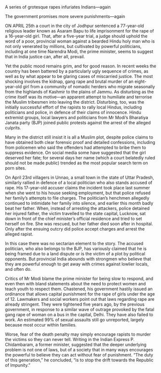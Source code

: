 A series of grotesque rapes infuriates Indians—again

The government promises more severe punishments—again

ON APRIL 25th a court in the city of Jodhpur sentenced a 77-year-old religious leader known as Asaram Bapu to life imprisonment for the rape of a 16-year-old girl. That, after a five-year trial, a judge should uphold the word of a poor, provincial woman against a bearded Hindu holy man who is not only venerated by millions, but cultivated by powerful politicians, including at one time Narendra Modi, the prime minister, seems to suggest that in India justice can, after all, prevail.

Yet the public mood remains grim, and for good reason. In recent weeks the country has been battered by a particularly ugly sequence of crimes, as well as by what appear to be glaring cases of miscarried justice. The most shocking involves the kidnap, gang rape and brutal murder of an eight-year-old girl from a community of nomadic herders who migrate seasonally from the highlands of Kashmir to the plains of Jammu. As disturbing as the crime itself was its motive—an apparent attempt to humiliate and terrorise the Muslim tribesmen into leaving the district. Disturbing, too, was the initially successful effort of the rapists to rally local Hindus, including politicians and police, in defence of their claims of innocence. Hindu extremist groups, local lawyers and politicians from Mr Modi’s Bharatiya Janata party (BJP) joined public protests against the arrest of the alleged culprits.

Many in the district still insist it is all a Muslim plot, despite police claims to have obtained both clear forensic proof and detailed confessions, including from policemen who said the offenders had attempted to bribe them to suppress evidence. On social media some have suggested that the girl deserved her fate; for several days her name (which a court belatedly ruled should not be made public) trended as the most popular search term on porn sites.

On April 23rd villagers in Unnao, a small town in the state of Uttar Pradesh, similarly rallied in defence of a local politician who also stands accused of rape. His 17-year-old accuser claims the incident took place last summer when she went to his house seeking employment, but that police refused her family’s attempts to file charges. The politician’s henchmen allegedly continued to intimidate her family into silence, and earlier this month badly beat her father. When, instead of arresting the attackers, police detained her injured father, the victim travelled to the state capital, Lucknow, sat down in front of the chief minister’s official residence and tried to set herself on fire. She was rescued, but her father died soon after in hospital. Only after the ensuing outcry did police accept charges and arrest the alleged rapist.

In this case there was no sectarian element to the story. The accused politician, who also belongs to the BJP, has variously claimed that he is being framed due to a land dispute or is the victim of a plot by political opponents. But provincial India abounds with strongmen who believe that they are powerful enough to get away with crimes against lowlier locals, and often do.

Critics of Mr Modi blame the prime minister for being slow to respond, and even then with bland statements about the need to protect women and teach youth to respect them. Chastened, his government hastily issued an ordinance that allows capital punishment for the rape of girls under the age of 12. Lawmakers and social workers point out that laws regarding rape are already stringent. They were tightened five years ago, by the previous government, in response to a similar wave of outrage provoked by the fatal gang rape of woman on a bus in the capital, Delhi. They have also failed to work. An estimated 99% of sexual assaults still go unreported, largely because most occur within families.

Worse, fear of the death penalty may simply encourage rapists to murder the victims so they can never tell. Writing in the Indian Express P. Chidambaram, a former minister, suggested that the deeper underlying problem is not one of laws, but of a society that in many ways encourages the powerful to believe they can act without fear of punishment. “The duty of this generation,” he concluded, “is to stop the drift towards the Republic of Impunity.”
